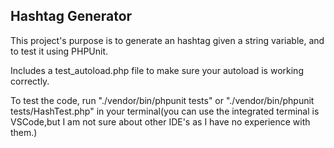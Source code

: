 ## Hashtag Generator

This project's purpose is to generate an hashtag given a string variable, and to test it using PHPUnit.

Includes a test_autoload.php file to make sure your autoload is working correctly.

To test the code, run "./vendor/bin/phpunit tests" or
"./vendor/bin/phpunit tests/HashTest.php" in your terminal(you can use the integrated terminal is VSCode,but I am not sure about other IDE's as I have no experience with them.)